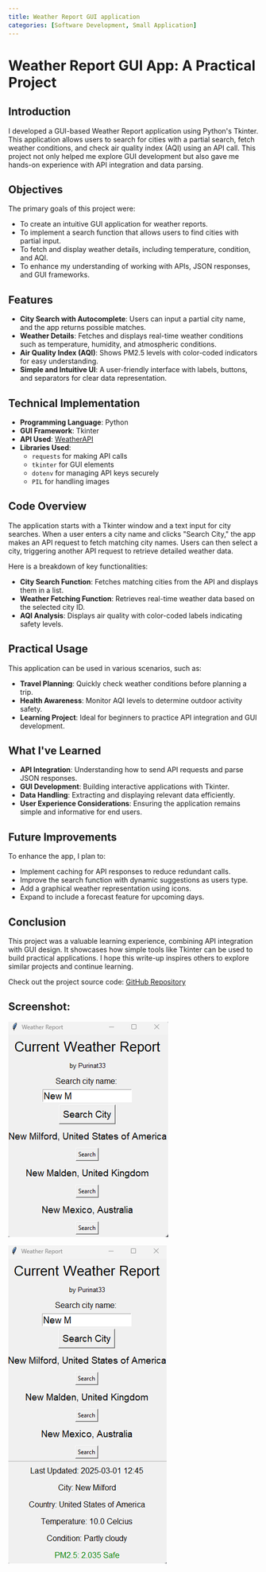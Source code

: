 ```yaml
---
title: Weather Report GUI application
categories: [Software Development, Small Application]
---
```


# Weather Report GUI App: A Practical Project

## Introduction

I developed a GUI-based Weather Report application using Python's Tkinter. This application allows users to search for cities with a partial search, fetch weather conditions, and check air quality index (AQI) using an API call. This project not only helped me explore GUI development but also gave me hands-on experience with API integration and data parsing.

## Objectives

The primary goals of this project were:

- To create an intuitive GUI application for weather reports.
- To implement a search function that allows users to find cities with partial input.
- To fetch and display weather details, including temperature, condition, and AQI.
- To enhance my understanding of working with APIs, JSON responses, and GUI frameworks.

## Features

- **City Search with Autocomplete**: Users can input a partial city name, and the app returns possible matches.
- **Weather Details**: Fetches and displays real-time weather conditions such as temperature, humidity, and atmospheric conditions.
- **Air Quality Index (AQI)**: Shows PM2.5 levels with color-coded indicators for easy understanding.
- **Simple and Intuitive UI**: A user-friendly interface with labels, buttons, and separators for clear data representation.

## Technical Implementation

- **Programming Language**: Python
- **GUI Framework**: Tkinter
- **API Used**: [WeatherAPI](https://www.weatherapi.com/)
- **Libraries Used**:
  - `requests` for making API calls
  - `tkinter` for GUI elements
  - `dotenv` for managing API keys securely
  - `PIL` for handling images

## Code Overview

The application starts with a Tkinter window and a text input for city searches. When a user enters a city name and clicks "Search City," the app makes an API request to fetch matching city names. Users can then select a city, triggering another API request to retrieve detailed weather data.

Here is a breakdown of key functionalities:

- **City Search Function**: Fetches matching cities from the API and displays them in a list.
- **Weather Fetching Function**: Retrieves real-time weather data based on the selected city ID.
- **AQI Analysis**: Displays air quality with color-coded labels indicating safety levels.

## Practical Usage

This application can be used in various scenarios, such as:

- **Travel Planning**: Quickly check weather conditions before planning a trip.
- **Health Awareness**: Monitor AQI levels to determine outdoor activity safety.
- **Learning Project**: Ideal for beginners to practice API integration and GUI development.

## What I've Learned

- **API Integration**: Understanding how to send API requests and parse JSON responses.
- **GUI Development**: Building interactive applications with Tkinter.
- **Data Handling**: Extracting and displaying relevant data efficiently.
- **User Experience Considerations**: Ensuring the application remains simple and informative for end users.

## Future Improvements

To enhance the app, I plan to:

- Implement caching for API responses to reduce redundant calls.
- Improve the search function with dynamic suggestions as users type.
- Add a graphical weather representation using icons.
- Expand to include a forecast feature for upcoming days.

## Conclusion

This project was a valuable learning experience, combining API integration with GUI design. It showcases how simple tools like Tkinter can be used to build practical applications. I hope this write-up inspires others to explore similar projects and continue learning.

Check out the project source code: [GitHub Repository](https://github.com/Purinat33/Weather-Report-via-API/blob/main/main.py)

## Screenshot:

![Demo](/assets/img/demo1.png)

![Showcase](/assets/img/demo2.png)
